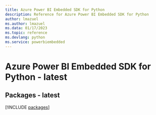 ```yaml
---
title: Azure Power BI Embedded SDK for Python
description: Reference for Azure Power BI Embedded SDK for Python
author: lmazuel
ms.author: lmazuel
ms.data: 01/17/2023
ms.topic: reference
ms.devlang: python
ms.service: powerbiembedded
---
```

# Azure Power BI Embedded SDK for Python - latest
## Packages - latest
[!INCLUDE [packages](power-bi-embedded-index.md)]